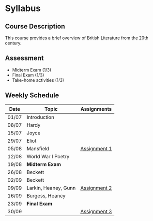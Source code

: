 # Syllabus

## Course Description
This course provides a brief overview of British Literature from the 20th century.

## Assessment
- Midterm Exam (1/3)
- Final Exam (1/3)
- Take-home activities (1/3)

## Weekly Schedule
| Date | Topic|Assignments|
|-|-|-|
| 01/07 | Introduction ||
| 08/07 | Hardy ||
| 15/07 | Joyce ||
| 29/07 | Eliot ||
| 05/08 | Mansfield | [Assignment 1](assignments/assignment-mansfield.md) |
| 12/08 | World War I Poetry||
| 19/08 | **Midterm Exam**||
| 26/08 | Beckett||
| 02/09 | Beckett||
| 09/09 | Larkin, Heaney, Gunn| [Assignment 2](assignments/assignment-angry.md)|
| 16/09 | Burgess, Heaney||
| 23/09 | **Final Exam**||
| 30/09 | | [Assignment 3](assignments/assignment-kureishi.md)|
